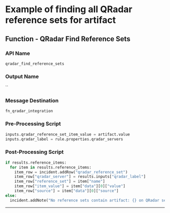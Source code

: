 <!--
    DO NOT MANUALLY EDIT THIS FILE
    THIS FILE IS AUTOMATICALLY GENERATED WITH resilient-sdk codegen
-->

# Example of finding all QRadar reference sets for artifact

## Function - QRadar Find Reference Sets

### API Name
`qradar_find_reference_sets`

### Output Name
``

### Message Destination
`fn_qradar_integration`

### Pre-Processing Script
```python
inputs.qradar_reference_set_item_value = artifact.value
inputs.qradar_label = rule.properties.qradar_servers
```

### Post-Processing Script
```python
if results.reference_items:
  for item in results.reference_items:
    item_row = incident.addRow("qradar_reference_set")
    item_row["qradar_server"] = results.inputs["qradar_label"]
    item_row["reference_set"] = item["name"]
    item_row["item_value"] = item["data"][0]["value"]
    item_row["source"] = item["data"][0]["source"]
else:
  incident.addNote("No reference sets contain artifact: {} on QRadar server: {}".format(artifact.value, results.inputs["qradar_label"]))
```

---

